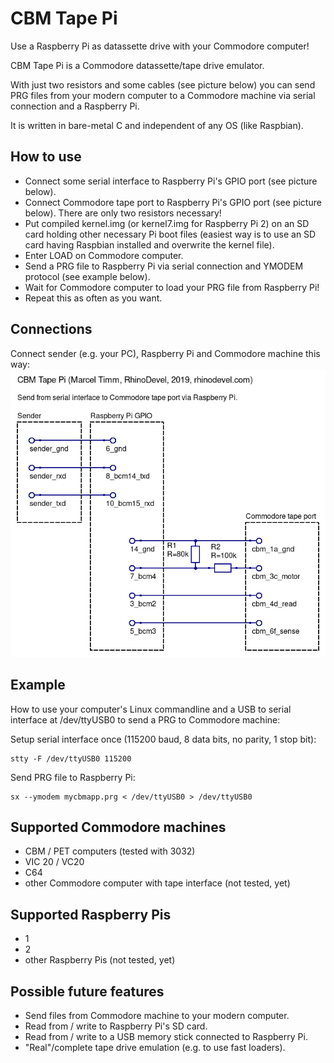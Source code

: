 # CBM Tape Pi
Use a Raspberry Pi as datassette drive with your Commodore computer!

CBM Tape Pi is a Commodore datassette/tape drive emulator.

With just two resistors and some cables (see picture below) you can send PRG files from your modern computer to a Commodore machine via serial connection and a Raspberry Pi.

It is written in bare-metal C and independent of any OS (like Raspbian).

## How to use

- Connect some serial interface to Raspberry Pi's GPIO port (see picture below).
- Connect Commodore tape port to Raspberry Pi's GPIO port (see picture below). There are only two resistors necessary!
- Put compiled kernel.img (or kernel7.img for Raspberry Pi 2) on an SD card holding other necessary Pi boot files (easiest way is to use an SD card having Raspbian installed and overwrite the kernel file).
- Enter LOAD on Commodore computer.
- Send a PRG file to Raspberry Pi via serial connection and YMODEM protocol (see example below).
- Wait for Commodore computer to load your PRG file from Raspberry Pi!
- Repeat this as often as you want.

## Connections
Connect sender (e.g. your PC), Raspberry Pi and Commodore machine this way:
![Wiring](./docs/Serial%20to%20CBM%20tape%20via%20Raspberry%20Pi%20(Marcel%20Timm%2C%20RhinoDevel).png)

## Example

How to use your computer's Linux commandline and a USB to serial interface at /dev/ttyUSB0 to send a PRG to Commodore machine:

Setup serial interface once (115200 baud, 8 data bits, no parity, 1 stop bit):
```shell
stty -F /dev/ttyUSB0 115200
```
Send PRG file to Raspberry Pi:
```shell
sx --ymodem mycbmapp.prg < /dev/ttyUSB0 > /dev/ttyUSB0
```
## Supported Commodore machines

- CBM / PET computers (tested with 3032)
- VIC 20 / VC20
- C64
- other Commodore computer with tape interface (not tested, yet)

## Supported Raspberry Pis

- 1
- 2
- other Raspberry Pis (not tested, yet)

## Possible future features

- Send files from Commodore machine to your modern computer.
- Read from / write to Raspberry Pi's SD card.
- Read from / write to a USB memory stick connected to Raspberry Pi.
- "Real"/complete tape drive emulation (e.g. to use fast loaders).
